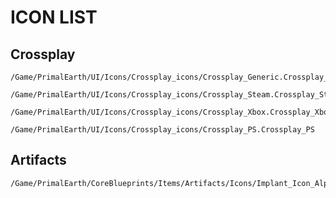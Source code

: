 # ICON LIST

## Crossplay
```
/Game/PrimalEarth/UI/Icons/Crossplay_icons/Crossplay_Generic.Crossplay_Generic
```
```
/Game/PrimalEarth/UI/Icons/Crossplay_icons/Crossplay_Steam.Crossplay_Steam
```
```
/Game/PrimalEarth/UI/Icons/Crossplay_icons/Crossplay_Xbox.Crossplay_Xbox
```
```
/Game/PrimalEarth/UI/Icons/Crossplay_icons/Crossplay_PS.Crossplay_PS
```

## Artifacts
```
/Game/PrimalEarth/CoreBlueprints/Items/Artifacts/Icons/Implant_Icon_Alpha.Implant_Icon_Alpha
```
